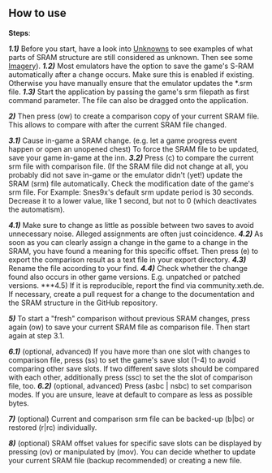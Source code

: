 ## How to use
**Steps**:

***1.1)*** Before you start, have a look into <a href="http://unknowns.xeth.de">Unknowns</a> to see examples of what parts of SRAM structure are still considered as unknown. Then see some <a href="http://imagery.xeth.de">Imagery</a>).
***1.2)*** Most emulators have the option to save the game's S-RAM automatically after a change occurs. 
     Make sure this is enabled if existing. Otherwise you have manually ensure that the emulator updates 
     the *.srm file.
***1.3)*** Start the application by passing the game's srm filepath as first command parameter. The file can also be 
     dragged onto the application.

***2)***   Then press (ow) to create a comparison copy of your current SRAM file. This allows to compare with after the current SRAM file changed.

***3.1)*** Cause in-game a SRAM change. (e.g. let a game progress event happen or 
    open an unopened chest) To force the SRAM file to be updated, save your game in-game at the inn.
***3.2)*** Press (c) to compare the current srm file with comparison file. 
     (If the SRAM file did not change at all, you probably did not save in-game or the emulator didn't
     (yet!) update the SRAM (srm) file automatically. Check the modification date of the game's srm file.
     For Example: Snes9x's default srm update period is 30 seconds. Decrease it to a lower value, like 1 second,
     but not to 0 (which deactivates the automatism).  

***4.1)*** Make sure to change as little as possible between two saves to avoid unnecessary noise. Alleged assignments are often just coincidence.
***4.2)*** As soon as you can clearly assign a change in the game to a change in the SRAM, you have found a meaning for this specific offset. Then press (e) to export the comparison result as a text file in your export directory.
***4.3)*** Rename the file according to your find.
***4.4)*** Check whether the change found also occurs in other game versions. E.g. unpatched or patched versions.
***4.5) If it is reproducible, report the find via community.xeth.de. If necessary, create a pull request for a change to the documentation and the SRAM structure in the GitHub repository.

***5)***   To start a "fresh" comparison without previous SRAM changes, press again (ow) to save your current SRAM file 
     as comparison file. Then start again at step 3.1.

***6.1)*** (optional, advanced) If you have more than one slot with changes to comparison file, press (ss) to
     set the game's save slot (1-4) to avoid comparing other save slots. If two different save slots should be 
     compared with each other, additionally press (ssc) to set the the slot of comparison file, too.
***6.2)*** (optional, advanced) Press (asbc | nsbc) to set comparison modes. 
     If you are unsure, leave at default to compare as less as possible bytes.

***7)***   (optional) Current and comparison srm file can be backed-up (b|bc) or restored (r|rc) individually.

***8)***   (optional) SRAM offset values for specific save slots can be displayed by pressing (ov) or manipulated by (mov). You can decide whether to update your current SRAM file (backup recommended) or creating a new file.
